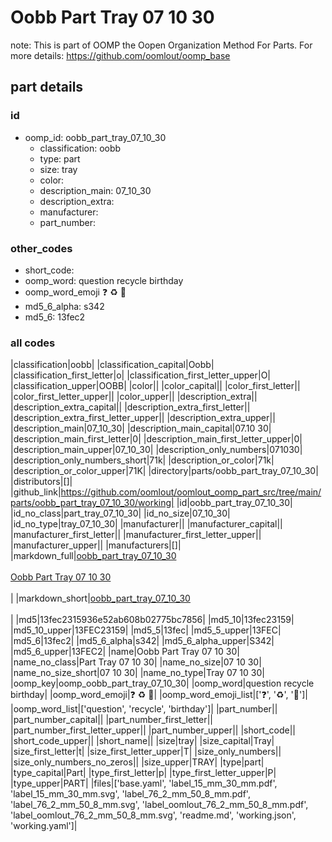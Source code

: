 # Oobb Part Tray 07 10 30  

note: This is part of OOMP the Oopen Organization Method For Parts. For more details: https://github.com/oomlout/oomp_base

##  part details





### id
* oomp_id: oobb_part_tray_07_10_30
  * classification: oobb
  * type: part
  * size: tray
  * color: 
  * description_main: 07_10_30
  * description_extra: 
  * manufacturer: 
  * part_number: 

### other_codes
* short_code: 
* oomp_word: question recycle birthday
* oomp_word_emoji :question: :recycle: :birthday:
* md5_6_alpha: s342
* md5_6: 13fec2

### all codes 
|classification|oobb|
|classification_capital|Oobb|
|classification_first_letter|o|
|classification_first_letter_upper|O|
|classification_upper|OOBB|
|color||
|color_capital||
|color_first_letter||
|color_first_letter_upper||
|color_upper||
|description_extra||
|description_extra_capital||
|description_extra_first_letter||
|description_extra_first_letter_upper||
|description_extra_upper||
|description_main|07_10_30|
|description_main_capital|07.10 30|
|description_main_first_letter|0|
|description_main_first_letter_upper|0|
|description_main_upper|07_10_30|
|description_only_numbers|071030|
|description_only_numbers_short|71k|
|description_or_color|71k|
|description_or_color_upper|71K|
|directory|parts/oobb_part_tray_07_10_30|
|distributors|[]|
|github_link|https://github.com/oomlout/oomlout_oomp_part_src/tree/main/parts/oobb_part_tray_07_10_30/working|
|id|oobb_part_tray_07_10_30|
|id_no_class|part_tray_07_10_30|
|id_no_size|07_10_30|
|id_no_type|tray_07_10_30|
|manufacturer||
|manufacturer_capital||
|manufacturer_first_letter||
|manufacturer_first_letter_upper||
|manufacturer_upper||
|manufacturers|[]|
|markdown_full|[oobb_part_tray_07_10_30](https://github.com/oomlout/oomlout_oomp_part_src/tree/main/parts/oobb_part_tray_07_10_30/working)<br>[](https://github.com/oomlout/oomlout_oomp_part_src/tree/main/parts/oobb_part_tray_07_10_30/working)<br>[Oobb Part Tray 07 10 30](https://github.com/oomlout/oomlout_oomp_part_src/tree/main/parts/oobb_part_tray_07_10_30/working)<br><br>|
|markdown_short|[oobb_part_tray_07_10_30](https://github.com/oomlout/oomlout_oomp_part_src/tree/main/parts/oobb_part_tray_07_10_30/working)<br><br>|
|md5|13fec2315936e52ab608b02775bc7856|
|md5_10|13fec23159|
|md5_10_upper|13FEC23159|
|md5_5|13fec|
|md5_5_upper|13FEC|
|md5_6|13fec2|
|md5_6_alpha|s342|
|md5_6_alpha_upper|S342|
|md5_6_upper|13FEC2|
|name|Oobb Part Tray 07 10 30|
|name_no_class|Part Tray 07 10 30|
|name_no_size|07 10 30|
|name_no_size_short|07 10 30|
|name_no_type|Tray 07 10 30|
|oomp_key|oomp_oobb_part_tray_07_10_30|
|oomp_word|question recycle birthday|
|oomp_word_emoji|:question: :recycle: :birthday:|
|oomp_word_emoji_list|[':question:', ':recycle:', ':birthday:']|
|oomp_word_list|['question', 'recycle', 'birthday']|
|part_number||
|part_number_capital||
|part_number_first_letter||
|part_number_first_letter_upper||
|part_number_upper||
|short_code||
|short_code_upper||
|short_name||
|size|tray|
|size_capital|Tray|
|size_first_letter|t|
|size_first_letter_upper|T|
|size_only_numbers||
|size_only_numbers_no_zeros||
|size_upper|TRAY|
|type|part|
|type_capital|Part|
|type_first_letter|p|
|type_first_letter_upper|P|
|type_upper|PART|
|files|['base.yaml', 'label_15_mm_30_mm.pdf', 'label_15_mm_30_mm.svg', 'label_76_2_mm_50_8_mm.pdf', 'label_76_2_mm_50_8_mm.svg', 'label_oomlout_76_2_mm_50_8_mm.pdf', 'label_oomlout_76_2_mm_50_8_mm.svg', 'readme.md', 'working.json', 'working.yaml']|
